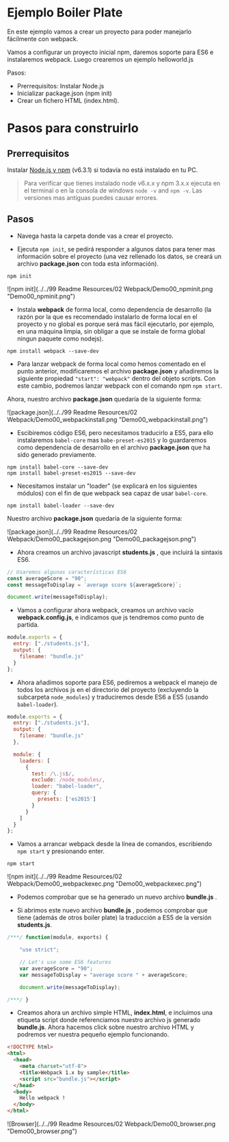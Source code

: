 # Ejemplo Boiler Plate

En este ejemplo vamos a crear un proyecto para poder manejarlo fácilmente con webpack.

Vamos a configurar un proyecto inicial npm, daremos soporte para ES6 e instalaremos webpack.
Luego crearemos un ejemplo helloworld.js

Pasos:
 - Prerrequisitos: Instalar Node.js
 - Inicializar package.json (npm init)
 - Crear un fichero HTML (index.html).


# Pasos para construirlo

## Prerrequisitos

Instalar [Node.js y npm](https://nodejs.org/en/) (v6.3.1) si todavía no está instalado en tu PC.

> Para verificar que tienes instalado node v6.x.x y npm 3.x.x ejecuta en el terminal o en la consola de windows `node -v` and `npm -v`. Las versiones mas antiguas puedes causar errores.

## Pasos

- Navega hasta la carpeta donde vas a crear el proyecto.

- Ejecuta `npm init`, se pedirá responder a algunos datos para tener mas información sobre el proyecto (una vez rellenado los datos, se creará un archivo **package.json** con toda esta información).


````
npm init
````

![npm init](../../99 Readme Resources/02 Webpack/Demo00_npminit.png "Demo00_npminit.png")

- Instala **webpack** de forma local, como dependencia de desarrollo (la razón por la que es recomendado instalarlo de forma local en el proyecto y no global es porque será mas fácil ejecutarlo, por ejemplo, en una máquina limpia, sin obligar a que se instale de forma global ningun paquete como nodejs).

````
npm install webpack --save-dev
````

- Para lanzar webpack de forma local como hemos comentado en el punto anterior, modificaremos el archivo **package.json** y añadiremos la siguiente propiedad `"start": "webpack"` dentro del objeto scripts. Con este cambio, podremos lanzar webpack con el comando npm `npm start`.

 Ahora, nuestro archivo **package.json** quedaría de la siguiente forma:

![package.json](../../99 Readme Resources/02 Webpack/Demo00_webpackinstall.png "Demo00_webpackinstall.png")

- Escibiremos código ES6, pero necesitamos traducirlo a ES5, para ello instalaremos `babel-core` mas `babe-preset-es2015` y lo guardaremos como dependencia de desarrollo en el archivo **package.json** que ha sido generado previamente.

````
npm install babel-core --save-dev
npm install babel-preset-es2015 --save-dev
````

- Necesitamos instalar un "loader" (se explicará en los siguientes módulos) con el fin de que webpack sea capaz de usar `babel-core`.

````
npm install babel-loader --save-dev
````

Nuestro archivo **package.json** quedaría de la siguiente forma:

![package.json](../../99 Readme Resources/02 Webpack/Demo00_packagejson.png "Demo00_packagejson.png")


- Ahora creamos un archivo javascript **students.js** , que incluirá la sintaxis ES6.

```javascript
// Usaremos algunas características ES6
const averageScore = "90";
const messageToDisplay = `average score ${averageScore}`;

document.write(messageToDisplay);
```

- Vamos a configurar ahora webpack, creamos un archivo vacío **webpack.config.js**, e indicamos que js tendremos como punto de partida.

```javascript
module.exports = {
  entry: ["./students.js"],
  output: {
    filename: "bundle.js"
  }
};
```

- Ahora añadimos soporte para ES6, pediremos a webpack el manejo de todos los archivos js en el directorio del proyecto (excluyendo la subcarpeta `node_modules`) y traduciremos desde ES6 a ES5 (usando `babel-loader`).

```javascript
module.exports = {
  entry: ["./students.js"],
  output: {
    filename: "bundle.js"
  },

  module: {
    loaders: [
      {
        test: /\.js$/,
        exclude: /node_modules/,
        loader: "babel-loader",
        query: {
          presets: ['es2015']
        }
      }
    ]
  }
};
```

- Vamos a arrancar webpack desde la línea de comandos, escribiendo `npm start` y presionando enter.

```
npm start
```

![npm init](../../99 Readme Resources/02 Webpack/Demo00_webpackexec.png "Demo00_webpackexec.png")

- Podemos comprobar que se ha generado un nuevo archivo **bundle.js** .

- Si abrimos este nuevo archivo **bundle.js** , podemos comprobar que tiene (además de otros boiler plate) la traducción a ES5 de la versión **students.js**.

```javascript
/***/ function(module, exports) {

	"use strict";

	// Let's use some ES6 features
	var averageScore = "90";
	var messageToDisplay = "average score " + averageScore;

	document.write(messageToDisplay);

/***/ }
```

- Creamos ahora un archivo simple HTML, **index.html**, e incluimos una etiqueta script donde referenciamos nuestro archivo js generado **bundle.js**. Ahora hacemos click sobre nuestro archivo HTML y podremos ver nuestra pequeño ejemplo funcionando.

```html
<!DOCTYPE html>
<html>
  <head>
    <meta charset="utf-8">
    <title>Webpack 1.x by sample</title>
    <script src="bundle.js"></script>
  </head>
  <body>
    Hello webpack !
  </body>
</html>
```

![Browser](../../99 Readme Resources/02 Webpack/Demo00_browser.png "Demo00_browser.png")
